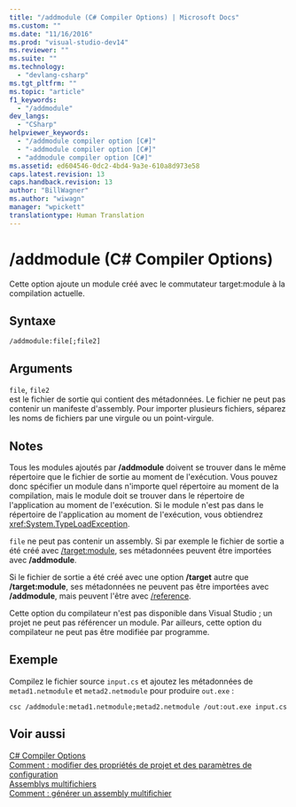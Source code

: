 ```yaml
---
title: "/addmodule (C# Compiler Options) | Microsoft Docs"
ms.custom: ""
ms.date: "11/16/2016"
ms.prod: "visual-studio-dev14"
ms.reviewer: ""
ms.suite: ""
ms.technology: 
  - "devlang-csharp"
ms.tgt_pltfrm: ""
ms.topic: "article"
f1_keywords: 
  - "/addmodule"
dev_langs: 
  - "CSharp"
helpviewer_keywords: 
  - "/addmodule compiler option [C#]"
  - "-addmodule compiler option [C#]"
  - "addmodule compiler option [C#]"
ms.assetid: ed604546-0dc2-4bd4-9a3e-610a8d973e58
caps.latest.revision: 13
caps.handback.revision: 13
author: "BillWagner"
ms.author: "wiwagn"
manager: "wpickett"
translationtype: Human Translation
---
```

# /addmodule (C# Compiler Options)
Cette option ajoute un module créé avec le commutateur target:module à la compilation actuelle.  
  
## Syntaxe  
  
```  
/addmodule:file[;file2]  
```  
  
## Arguments  
 `file`, `file2`  
 est le fichier de sortie qui contient des métadonnées.  Le fichier ne peut pas contenir un manifeste d'assembly.  Pour importer plusieurs fichiers, séparez les noms de fichiers par une virgule ou un point\-virgule.  
  
## Notes  
 Tous les modules ajoutés par **\/addmodule** doivent se trouver dans le même répertoire que le fichier de sortie au moment de l'exécution.  Vous pouvez donc spécifier un module dans n'importe quel répertoire au moment de la compilation, mais le module doit se trouver dans le répertoire de l'application au moment de l'exécution.  Si le module n'est pas dans le répertoire de l'application au moment de l'exécution, vous obtiendrez <xref:System.TypeLoadException>.  
  
 `file` ne peut pas contenir un assembly.  Si par exemple le fichier de sortie a été créé avec [\/target:module](../../../csharp/language-reference/compiler-options/target-module-compiler-option.md), ses métadonnées peuvent être importées avec **\/addmodule**.  
  
 Si le fichier de sortie a été créé avec une option **\/target** autre que **\/target:module**, ses métadonnées ne peuvent pas être importées avec **\/addmodule**, mais peuvent l'être avec [\/reference](../../../csharp/language-reference/compiler-options/reference-compiler-option.md).  
  
 Cette option du compilateur n'est pas disponible dans Visual Studio ; un projet ne peut pas référencer un module.  Par ailleurs, cette option du compilateur ne peut pas être modifiée par programme.  
  
## Exemple  
 Compilez le fichier source `input.cs` et ajoutez les métadonnées de `metad1.netmodule` et `metad2.netmodule` pour produire `out.exe` :  
  
```  
csc /addmodule:metad1.netmodule;metad2.netmodule /out:out.exe input.cs  
```  
  
## Voir aussi  
 [C\# Compiler Options](../../../csharp/language-reference/compiler-options/index.md)   
 [Comment : modifier des propriétés de projet et des paramètres de configuration](http://msdn.microsoft.com/fr-fr/e7184bc5-2f2b-4b4f-aa9a-3ecfcbc48b67)   
 [Assemblys multifichiers](../Topic/Multifile%20Assemblies.md)   
 [Comment : générer un assembly multifichier](../Topic/How%20to:%20Build%20a%20Multifile%20Assembly.md)
